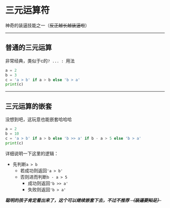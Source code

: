 # 三元运算符
神奇的装逼技能之一（~~反正越长越装逼啦~~）

---
## 普通的三元运算
非常经典，类似于c的`? ... : `用法
```python
a = 2
b = 3
c = 'a > b' if a > b else 'b > a'
print(c)
```

---
## 三元运算的嵌套
没想到吧，这玩意也能嵌套哈哈哈
```python
a = 2
b = 10
c = 'a > b' if a > b else 'b >> a' if b - a > 5 else 'b > a'
print(c)
```
详细说明一下这里的逻辑：
- 先判断`a > b`
    - 若成功则返回`'a > b'`
    - 否则进而判断`b - a > 5`
        - 成功则返回`'b >> a'`
        - 失败则返回`'b > a'`

***聪明的孩子肯定看出来了，这个可以继续嵌套下去，不过不推荐 ~~（装逼要知足）~~***